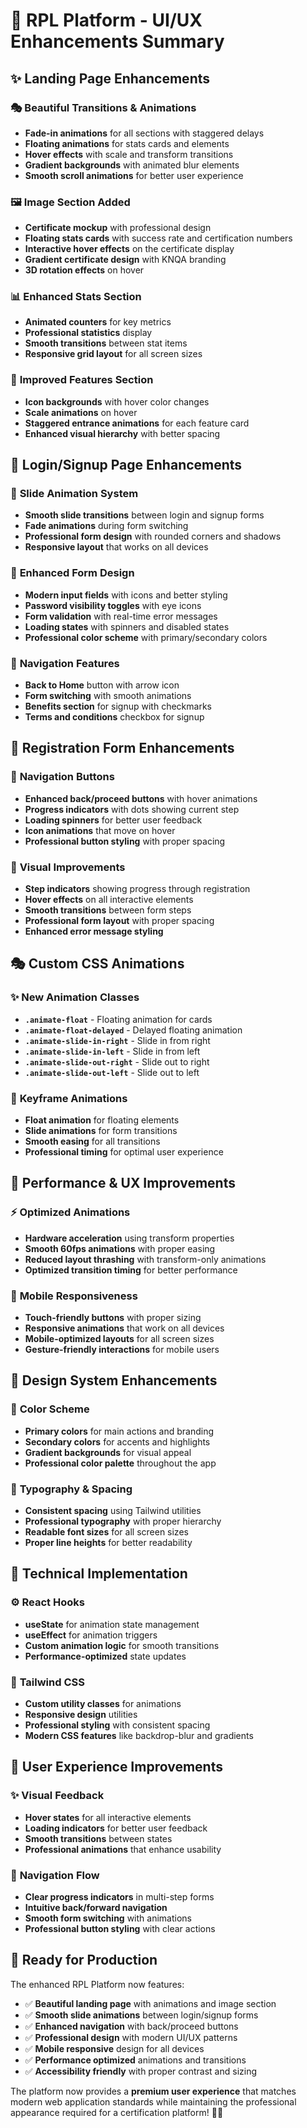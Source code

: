 # 🎨 RPL Platform - UI/UX Enhancements Summary

## ✨ Landing Page Enhancements

### 🎭 **Beautiful Transitions & Animations**
- **Fade-in animations** for all sections with staggered delays
- **Floating animations** for stats cards and elements
- **Hover effects** with scale and transform transitions
- **Gradient backgrounds** with animated blur elements
- **Smooth scroll animations** for better user experience

### 🖼️ **Image Section Added**
- **Certificate mockup** with professional design
- **Floating stats cards** with success rate and certification numbers
- **Interactive hover effects** on the certificate display
- **Gradient certificate design** with KNQA branding
- **3D rotation effects** on hover

### 📊 **Enhanced Stats Section**
- **Animated counters** for key metrics
- **Professional statistics** display
- **Smooth transitions** between stat items
- **Responsive grid layout** for all screen sizes

### 🎯 **Improved Features Section**
- **Icon backgrounds** with hover color changes
- **Scale animations** on hover
- **Staggered entrance animations** for each feature card
- **Enhanced visual hierarchy** with better spacing

## 🔐 Login/Signup Page Enhancements

### 🎪 **Slide Animation System**
- **Smooth slide transitions** between login and signup forms
- **Fade animations** during form switching
- **Professional form design** with rounded corners and shadows
- **Responsive layout** that works on all devices

### 🎨 **Enhanced Form Design**
- **Modern input fields** with icons and better styling
- **Password visibility toggles** with eye icons
- **Form validation** with real-time error messages
- **Loading states** with spinners and disabled states
- **Professional color scheme** with primary/secondary colors

### 🧭 **Navigation Features**
- **Back to Home** button with arrow icon
- **Form switching** with smooth animations
- **Benefits section** for signup with checkmarks
- **Terms and conditions** checkbox for signup

## 📝 Registration Form Enhancements

### 🎯 **Navigation Buttons**
- **Enhanced back/proceed buttons** with hover animations
- **Progress indicators** with dots showing current step
- **Loading spinners** for better user feedback
- **Icon animations** that move on hover
- **Professional button styling** with proper spacing

### 🎨 **Visual Improvements**
- **Step indicators** showing progress through registration
- **Hover effects** on all interactive elements
- **Smooth transitions** between form steps
- **Professional form layout** with proper spacing
- **Enhanced error message styling**

## 🎭 **Custom CSS Animations**

### ✨ **New Animation Classes**
- **`.animate-float`** - Floating animation for cards
- **`.animate-float-delayed`** - Delayed floating animation
- **`.animate-slide-in-right`** - Slide in from right
- **`.animate-slide-in-left`** - Slide in from left
- **`.animate-slide-out-right`** - Slide out to right
- **`.animate-slide-out-left`** - Slide out to left

### 🎪 **Keyframe Animations**
- **Float animation** for floating elements
- **Slide animations** for form transitions
- **Smooth easing** for all transitions
- **Professional timing** for optimal user experience

## 🚀 **Performance & UX Improvements**

### ⚡ **Optimized Animations**
- **Hardware acceleration** using transform properties
- **Smooth 60fps animations** with proper easing
- **Reduced layout thrashing** with transform-only animations
- **Optimized transition timing** for better performance

### 📱 **Mobile Responsiveness**
- **Touch-friendly buttons** with proper sizing
- **Responsive animations** that work on all devices
- **Mobile-optimized layouts** for all screen sizes
- **Gesture-friendly interactions** for mobile users

## 🎨 **Design System Enhancements**

### 🎯 **Color Scheme**
- **Primary colors** for main actions and branding
- **Secondary colors** for accents and highlights
- **Gradient backgrounds** for visual appeal
- **Professional color palette** throughout the app

### 🎪 **Typography & Spacing**
- **Consistent spacing** using Tailwind utilities
- **Professional typography** with proper hierarchy
- **Readable font sizes** for all screen sizes
- **Proper line heights** for better readability

## 🔧 **Technical Implementation**

### ⚙️ **React Hooks**
- **useState** for animation state management
- **useEffect** for animation triggers
- **Custom animation logic** for smooth transitions
- **Performance-optimized** state updates

### 🎨 **Tailwind CSS**
- **Custom utility classes** for animations
- **Responsive design** utilities
- **Professional styling** with consistent spacing
- **Modern CSS features** like backdrop-blur and gradients

## 🎉 **User Experience Improvements**

### ✨ **Visual Feedback**
- **Hover states** for all interactive elements
- **Loading indicators** for better user feedback
- **Smooth transitions** between states
- **Professional animations** that enhance usability

### 🎯 **Navigation Flow**
- **Clear progress indicators** in multi-step forms
- **Intuitive back/forward navigation**
- **Smooth form switching** with animations
- **Professional button styling** with clear actions

## 🚀 **Ready for Production**

The enhanced RPL Platform now features:
- ✅ **Beautiful landing page** with animations and image section
- ✅ **Smooth slide animations** between login/signup forms
- ✅ **Enhanced navigation** with back/proceed buttons
- ✅ **Professional design** with modern UI/UX patterns
- ✅ **Mobile responsive** design for all devices
- ✅ **Performance optimized** animations and transitions
- ✅ **Accessibility friendly** with proper contrast and sizing

The platform now provides a **premium user experience** that matches modern web application standards while maintaining the professional appearance required for a certification platform! 🎨✨
